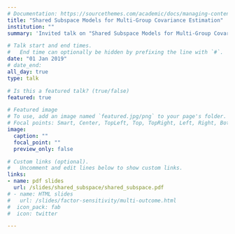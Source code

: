 ```yaml
---
# Documentation: https://sourcethemes.com/academic/docs/managing-content/
title: "Shared Subspace Models for Multi-Group Covariance Estimation"
institution: ""
summary: 'Invited talk on "Shared Subspace Models for Multi-Group Covariance Estimation"'

# Talk start and end times.
#   End time can optionally be hidden by prefixing the line with `#`.
date: "01 Jan 2019"
# date_end: 
all_day: true
type: talk

# Is this a featured talk? (true/false)
featured: true

# Featured image
# To use, add an image named `featured.jpg/png` to your page's folder. 
# Focal points: Smart, Center, TopLeft, Top, TopRight, Left, Right, BottomLeft, Bottom, BottomRight.
image:
  caption: ""
  focal_point: ""
  preview_only: false

# Custom links (optional).
#   Uncomment and edit lines below to show custom links.
links:
- name: pdf slides
  url: /slides/shared_subspace/shared_subspace.pdf
# - name: HTML slides
#   url: /slides/factor-sensitivity/multi-outcome.html
#  icon_pack: fab
#  icon: twitter

---
```


